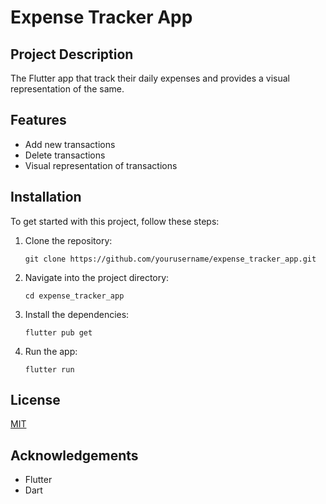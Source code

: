 # Expense Tracker App

## Project Description

The Flutter app that track their daily expenses and provides a visual representation of the same.

## Features

- Add new transactions
- Delete transactions
- Visual representation of transactions

## Installation

To get started with this project, follow these steps:

1. Clone the repository:
    ```
    git clone https://github.com/yourusername/expense_tracker_app.git
    ```

2. Navigate into the project directory:
    ```
    cd expense_tracker_app
    ```

3. Install the dependencies:
    ```
    flutter pub get
    ```

4. Run the app:
    ```
    flutter run
    ```

## License

[MIT](https://choosealicense.com/licenses/mit/)

## Acknowledgements

- Flutter
- Dart

